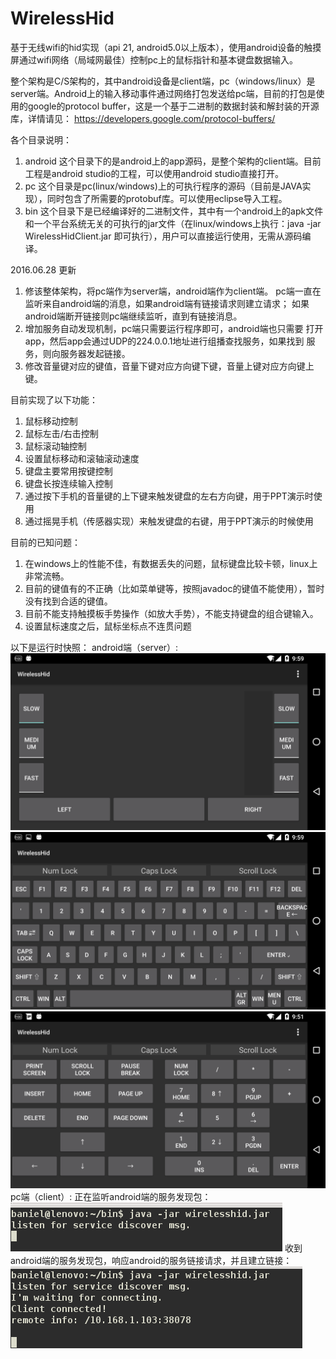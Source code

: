 # WirelessHid
基于无线wifi的hid实现（api 21, android5.0以上版本），使用android设备的触摸屏通过wifi网络（局域网最佳）控制pc上的鼠标指针和基本键盘数据输入。

整个架构是C/S架构的，其中android设备是client端，pc（windows/linux）是server端。Android上的输入移动事件通过网络打包发送给pc端，目前的打包是使用的google的protocol buffer，这是一个基于二进制的数据封装和解封装的开源库，详情请见：
https://developers.google.com/protocol-buffers/

各个目录说明：
  1. android 这个目录下的是android上的app源码，是整个架构的client端。目前工程是android studio的工程，可以使用android studio直接打开。
  2. pc 这个目录是pc(linux/windows)上的可执行程序的源码（目前是JAVA实现），同时包含了所需要的protobuf库。可以使用eclipse导入工程。
  3. bin 这个目录下是已经编译好的二进制文件，其中有一个android上的apk文件和一个平台系统无关的可执行的jar文件（在linux/windows上执行：java -jar WirelessHidClient.jar 即可执行），用户可以直接运行使用，无需从源码编译。

2016.06.28 更新
  1. 修该整体架构，将pc端作为server端，android端作为client端。
     pc端一直在监听来自android端的消息，如果android端有链接请求则建立请求；
     如果android端断开链接则pc端继续监听，直到有链接消息。
  2. 增加服务自动发现机制，pc端只需要运行程序即可，android端也只需要
     打开app，然后app会通过UDP的224.0.0.1地址进行组播查找服务，如果找到
     服务，则向服务器发起链接。
  3. 修改音量键对应的键值，音量下键对应方向键下键，音量上键对应方向键上键。

目前实现了以下功能：

  1. 鼠标移动控制
  2. 鼠标左击/右击控制
  3. 鼠标滚动轴控制
  4. 设置鼠标移动和滚轴滚动速度
  5. 键盘主要常用按键控制
  6. 键盘长按连续输入控制
  7. 通过按下手机的音量键的上下键来触发键盘的左右方向键，用于PPT演示时使用
  8. 通过摇晃手机（传感器实现）来触发键盘的右键，用于PPT演示的时候使用
  
目前的已知问题：

  1. 在windows上的性能不佳，有数据丢失的问题，鼠标键盘比较卡顿，linux上非常流畅。
  2. 目前的键值有的不正确（比如菜单键等，按照javadoc的键值不能使用），暂时没有找到合适的键值。
  4. 目前不能支持触摸板手势操作（如放大手势），不能支持键盘的组合键输入。
  5. 设置鼠标速度之后，鼠标坐标点不连贯问题

以下是运行时快照：
android端（server）:
![screenshot 1](https://github.com/CreateChance/WirelessHid/blob/master/ScreenShot/server_1.png)
![screenshot 2](https://github.com/CreateChance/WirelessHid/blob/master/ScreenShot/server_2.png)
![screenshot 3](https://github.com/CreateChance/WirelessHid/blob/master/ScreenShot/server_3.png)
pc端（client）:
 正在监听android端的服务发现包：
![screenshot 1](https://github.com/CreateChance/WirelessHid/blob/master/ScreenShot/client_1.png)
 收到android端的服务发现包，响应android的服务链接请求，并且建立链接：
![screenshot 2](https://github.com/CreateChance/WirelessHid/blob/master/ScreenShot/client_2.png)
